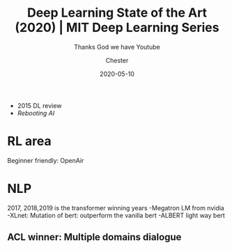 ﻿---
layout:     post
title:      Deep Learning State of the Art (2020) | MIT Deep Learning Series
subtitle:   Thanks God we have Youtube
date:       2020-05-10
author:    Chester
catalog: true
tags:
	-paper
---

- 2015 DL review
- _Rebooting AI_

# RL area
Beginner friendly: OpenAir 
# NLP
2017, 2018,2019 is the transformer winning years
-Megatron LM from nvidia
-XLnet: Mutation of bert: outperform the vanilla bert
-ALBERT light way bert
## ACL winner: Multiple domains dialogue

## 
<!--stackedit_data:
eyJoaXN0b3J5IjpbLTU0MDMwMjI1OSwtMjA4NjUxMzAzMSwxMT
E5MjA5NDQ5LC0zMjQ2NjkxOSwtMTcwMjA4NjQ2N119
-->